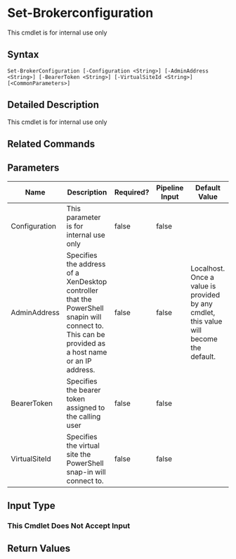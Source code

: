 ﻿
# Set-Brokerconfiguration
This cmdlet is for internal use only
## Syntax
```
Set-BrokerConfiguration [-Configuration <String>] [-AdminAddress <String>] [-BearerToken <String>] [-VirtualSiteId <String>] [<CommonParameters>]
```
## Detailed Description
This cmdlet is for internal use only


## Related Commands

## Parameters
| Name   | Description | Required? | Pipeline Input | Default Value |
| --- | --- | --- | --- | --- |
| Configuration | This parameter is for internal use only | false | false |  |
| AdminAddress | Specifies the address of a XenDesktop controller that the PowerShell snapin will connect to. This can be provided as a host name or an IP address. | false | false | Localhost. Once a value is provided by any cmdlet, this value will become the default. |
| BearerToken | Specifies the bearer token assigned to the calling user | false | false |  |
| VirtualSiteId | Specifies the virtual site the PowerShell snap-in will connect to. | false | false |  |

## Input Type

### This Cmdlet Does Not Accept Input

## Return Values

### 

